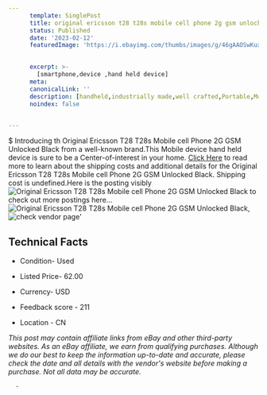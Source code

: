 ```yaml
---
      template: SinglePost
      title: original ericsson t28 t28s mobile cell phone 2g gsm unlocked black
      status: Published
      date: '2023-02-12'
      featuredImage: 'https://i.ebayimg.com/thumbs/images/g/46gAAOSwKuxi~gDB/s-l225.jpg'
       

      excerpt: >-
        [smartphone,device ,hand held device]
      meta:
      canonicalLink: ''
      description: [handheld,industrially made,well crafted,Portable,Mobile,Compact,Convenient,Lightweight,Maneuverable,Man-portable,Miniature,Carriable,Hand-held,Light,Holdable,Transportable,Mobile device,Pocket-sized,On-the-go,Wireless,Cordless,Compact size,Convenient size, smartphone,device ,hand held device]
      noindex: false
      

---
```

$
      Introducing th Original Ericsson T28 T28s Mobile cell Phone 2G GSM Unlocked Black from a well-known brand.This Mobile device hand held device is sure to be a Center-of-interest in your home. [Click Here](https://www.ebay.com/itm/394205669555?hash=item5bc87d28b3%3Ag%3A46gAAOSwKuxi%7EgDB&mkevt=1&mkcid=1&mkrid=711-53200-19255-0&campid=%253CePNCampaignId%253E&customid=%253CreferenceId%253E&toolid=10049) to read more to learn about the shipping costs and additional details for the Original Ericsson T28 T28s Mobile cell Phone 2G GSM Unlocked Black. Shipping cost is undefined.Here is the posting visibly ![Original Ericsson T28 T28s Mobile cell Phone 2G GSM Unlocked Black](https://i.ebayimg.com/thumbs/images/g/46gAAOSwKuxi~gDB/s-l225.jpg) to check out more postings here... ![Original Ericsson T28 T28s Mobile cell Phone 2G GSM Unlocked Black](https://i.ebayimg.com/images/g/46gAAOSwKuxi~gDB/s-l1600.jpg), ![check vendor page](https://origin-galleryplus.ebayimg.com/ws/web/394205669555_2_0_1/225x225.jpg,https://origin-galleryplus.ebayimg.com/ws/web/394205669555_3_0_1/225x225.jpg,https://origin-galleryplus.ebayimg.com/ws/web/394205669555_4_0_1/225x225.jpg,https://origin-galleryplus.ebayimg.com/ws/web/394205669555_5_0_1/225x225.jpg,https://origin-galleryplus.ebayimg.com/ws/web/394205669555_6_0_1/225x225.jpg,https://origin-galleryplus.ebayimg.com/ws/web/394205669555_7_0_1/225x225.jpg,https://origin-galleryplus.ebayimg.com/ws/web/394205669555_8_0_1/225x225.jpg,https://origin-galleryplus.ebayimg.com/ws/web/394205669555_9_0_1/225x225.jpg,https://origin-galleryplus.ebayimg.com/ws/web/394205669555_10_0_1/225x225.jpg,https://origin-galleryplus.ebayimg.com/ws/web/394205669555_11_0_1/225x225.jpg,https://origin-galleryplus.ebayimg.com/ws/web/394205669555_12_0_1/225x225.jpg)'

      

 ## Technical Facts 



     
      

 - Condition- Used 


      

 - Listed Price- 62.00 


      

 - Currency- USD 


      

 - Feedback score - 211 


      

 - Location - CN 


      
      

 *_This post may contain affiliate links from eBay and other third-party websites. As an eBay affiliate, we earn from qualifying purchases. Although we do our best to keep the information up-to-date and accurate, please check the date and all details with the vendor's website before making a purchase. Not all data may be accurate._*




      -
